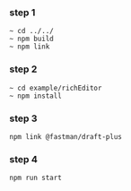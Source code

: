 ### step 1

```
~ cd ../../
~ npm build
~ npm link
```

### step 2

```
~ cd example/richEditor
~ npm install
```

### step 3

`npm link @fastman/draft-plus`

### step 4

`npm run start`
